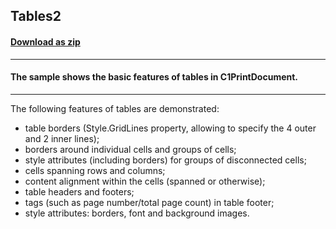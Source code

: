 ## Tables2
#### [Download as zip](https://grapecity.github.io/DownGit/#/home?url=https://github.com/GrapeCity/ComponentOne-WinForms-Samples/tree/master/Next\PrintDocument\CS\Tables2)
____
#### The sample shows the basic features of tables in C1PrintDocument.
____
The following features of tables are demonstrated:

* table borders (Style.GridLines property, allowing to specify the 4 outer and 2 inner lines);
* borders around individual cells and groups of cells;
* style attributes (including borders) for groups of disconnected cells;
* cells spanning rows and columns;
* content alignment within the cells (spanned or otherwise);
* table headers and footers;
* tags (such as page number/total page count) in table footer;
* style attributes: borders, font and background images.
